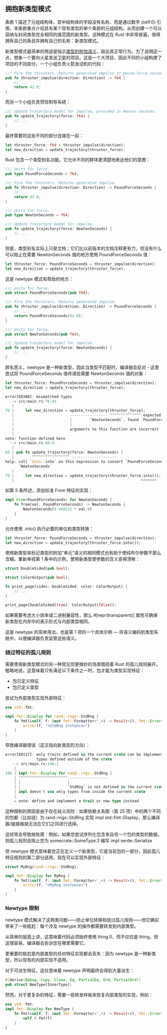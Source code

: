 ## 拥抱新类型模式

条款 1 描述了元组结构体，其中结构体的字段没有名称，而是通过数字 (self.0) 引用。本条款重点介绍具有某个现有类型的单个条款的元组结构，从而创建一个可以容纳与封闭类型完全相同的值范围的新类型。这种模式在 Rust 中非常普遍，值得拥有自己的条目并拥有自己的名称：新类型模式。

新类型模式最简单的用途是指示[类型的附加语义](https://doc.rust-lang.org/book/ch19-04-advanced-types.html#using-the-newtype-pattern-for-type-safety-and-abstraction)，超出其正常行为。为了说明这一点，想象一个要向火星发送卫星的项目。这是一个大项目，因此不同的小组构建了项目的不同部分。一个小组负责火箭发动机的代码：

```rust
/// Fire the thrusters. Returns generated impulse in pound-force seconds.
pub fn thruster_impulse(direction: Direction) -> f64 {
    // ...
    return 42.0;
}
```

而另一个小组负责惯性制导系统：

```rust
/// Update trajectory model for impulse, provided in Newton seconds.
pub fn update_trajectory(force: f64) {
    // ...
}
```

最终需要将这些不同的部分连接在一起：

```rust
let thruster_force: f64 = thruster_impulse(direction);
let new_direction = update_trajectory(thruster_force);
```

Rust 包含一个类型别名功能，它允许不同的群体更清楚地表达他们的意图：

```rust
/// Units for force.
pub type PoundForceSeconds = f64;

/// Fire the thrusters. Returns generated impulse.
pub fn thruster_impulse(direction: Direction) -> PoundForceSeconds {
    // ...
    return 42.0;
}
```

```rust
/// Units for force.
pub type NewtonSeconds = f64;

/// Update trajectory model for impulse.
pub fn update_trajectory(force: NewtonSeconds) {
    // ...
}
```

但是，类型别名实际上只是文档；它们比以前版本的文档注释更有力，但没有什么可以阻止在需要 NewtonSeconds 值的地方使用 PoundForceSeconds 值：

```rust
let thruster_force: PoundForceSeconds = thruster_impulse(direction);
let new_direction = update_trajectory(thruster_force);
```

这是 newtype 模式有帮助的地方：

```rust
/// Units for force.
pub struct PoundForceSeconds(pub f64);

/// Fire the thrusters. Returns generated impulse.
pub fn thruster_impulse(direction: Direction) -> PoundForceSeconds {
    // ...
    return PoundForceSeconds(42.0);
}
```

```rust
/// Units for force.
pub struct NewtonSeconds(pub f64);

/// Update trajectory model for impulse.
pub fn update_trajectory(force: NewtonSeconds) {
    // ...
}
```

顾名思义，newtype 是一种新类型，因此当类型不匹配时，编译器会反对 - 这里尝试将 PoundForceSeconds 值传递给需要 NewtonSeconds 值的对象：

```rust
let thruster_force: PoundForceSeconds = thruster_impulse(direction);
let new_direction = update_trajectory(thruster_force);
```

```rust
error[E0308]: mismatched types
  --> src/main.rs:76:43
   |
76 |     let new_direction = update_trajectory(thruster_force);
   |                         ----------------- ^^^^^^^^^^^^^^ expected
   |                         |        `NewtonSeconds`, found `PoundForceSeconds`
   |                         |
   |                         arguments to this function are incorrect
   |
note: function defined here
  --> src/main.rs:66:8
   |
66 | pub fn update_trajectory(force: NewtonSeconds) {
   |        ^^^^^^^^^^^^^^^^^ --------------------
help: call `Into::into` on this expression to convert `PoundForceSeconds` into
      `NewtonSeconds`
   |
76 |     let new_direction = update_trajectory(thruster_force.into());
   |                                                         +++++++
```

如第 5 条所述，添加标准 From 特征的实现：

```rust
impl From<PoundForceSeconds> for NewtonSeconds {
    fn from(val: PoundForceSeconds) -> NewtonSeconds {
        NewtonSeconds(4.448222 * val.0)
    }
}
```

允许使用 .into() 执行必要的单位和类型转换：

```rust
let thruster_force: PoundForceSeconds = thruster_impulse(direction);
let new_direction = update_trajectory(thruster_force.into());
```

使用新类型来标记类型的附加“单元”语义的相同模式也有助于使纯布尔参数不那么含糊。重新审视第 1 条中的示例，使用新类型使参数的含义变得清晰：

```rust
struct DoubleSided(pub bool);

struct ColorOutput(pub bool);

fn print_page(sides: DoubleSided, color: ColorOutput) {
    // ...
}
```

```rust
print_page(DoubleSided(true), ColorOutput(false));
```

如果需要考虑大小效率或二进制兼容性，那么 #[repr(transparent)] 属性可确保新类型在内存中的表示形式与内部类型相同。

这是 newtype 的简单用法，也是第 1 项的一个具体示例 — 将语义编码到类型系统中，以便编译器负责监管这些语义。

### 绕过特征的孤儿规则

需要使用新类型模式的另一种常见但更微妙的场景围绕着 Rust 的孤儿规则展开。粗略地说，这意味着只有满足以下条件之一时，包才能为类型实现特征：

* 包已定义特征
* 包已定义类型

尝试为外部类型实现外部特征：

```rust
use std::fmt;

impl fmt::Display for rand::rngs::StdRng {
    fn fmt(&self, f: &mut fmt::Formatter<'_>) -> Result<(), fmt::Error> {
        write!(f, "<StdRng instance>")
    }
}
```

导致编译器错误（这又指向新类型的方向）：

```rust
error[E0117]: only traits defined in the current crate can be implemented for
              types defined outside of the crate
   --> src/main.rs:146:1
    |
146 | impl fmt::Display for rand::rngs::StdRng {
    | ^^^^^^^^^^^^^^^^^^^^^^------------------
    | |                     |
    | |                     `StdRng` is not defined in the current crate
    | impl doesn't use only types from inside the current crate
    |
    = note: define and implement a trait or new type instead
```

这种限制的原因是由于存在歧义风险：如果依赖关系图（第 25 项）中的两个不同的包都（比如说）为 rand::rngs::StdRng 实现 impl std::fmt::Display，那么编译器/链接器就无法在它们之间进行选择。

这经常会导致挫败感：例如，如果您尝试序列化包含来自另一个包的类型的数据，则孤儿规则会阻止您为 somecrate::SomeType.3 编写 impl serde::Serialize

但 newtype 模式意味着您正在定义一个新类型，它是当前包的一部分，因此孤儿特征规则的第二部分适用。现在可以实现外部特征：

```rust
struct MyRng(rand::rngs::StdRng);

impl fmt::Display for MyRng {
    fn fmt(&self, f: &mut fmt::Formatter<'_>) -> Result<(), fmt::Error> {
        write!(f, "<MyRng instance>")
    }
}
```

### Newtype 限制

newtype 模式解决了这两类问题——防止单位转换和绕过孤儿规则——但它确实带来了一些尴尬：每个涉及 newtype 的操作都需要转发到内部类型。

从简单的层面上讲，这意味着代码必须始终使用 thing.0，而不仅仅是 thing，但这很容易，编译器会告诉您在哪里需要它。

更重要的尴尬是内部类型的任何特征实现都会丢失：因为 newtype 是一种新类型，所以现有的内部实现不适用。

对于可派生特征，这仅意味着 newtype 声明最终会得到大量派生：

```rust
#[derive(Debug, Copy, Clone, Eq, PartialEq, Ord, PartialOrd)]
pub struct NewType(InnerType);
```

然而，对于更复杂的特征，需要一些转发样板来恢复内部类型的实现，例如：

```rust
use std::fmt;
impl fmt::Display for NewType {
    fn fmt(&self, f: &mut fmt::Formatter<'_>) -> Result<(), fmt::Error> {
        self.0.fmt(f)
    }
}
```